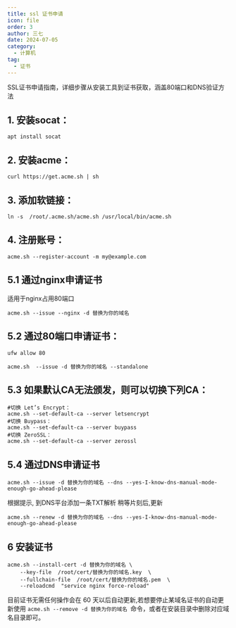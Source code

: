 ```yaml
---
title: ssl 证书申请
icon: file
order: 3
author: 三七
date: 2024-07-05
category:
  - 计算机
tag:
  - 证书
---
```

SSL证书申请指南，详细步骤从安装工具到证书获取，涵盖80端口和DNS验证方法
<!-- more --> 
## 1. 安装socat：
```
apt install socat
```

## 2. 安装acme：
```
curl https://get.acme.sh | sh
```

## 3. 添加软链接：
```
ln -s  /root/.acme.sh/acme.sh /usr/local/bin/acme.sh
```

## 4. 注册账号： 
```
acme.sh --register-account -m my@example.com
```
## 5.1 通过nginx申请证书

适用于nginx占用80端口
```
acme.sh --issue --nginx -d 替换为你的域名
```

## 5.2 通过80端口申请证书：
```
ufw allow 80
```
``` 
acme.sh  --issue -d 替换为你的域名 --standalone 
```

 
## 5.3 如果默认CA无法颁发，则可以切换下列CA：
```
#切换 Let’s Encrypt：
acme.sh --set-default-ca --server letsencrypt
#切换 Buypass：
acme.sh --set-default-ca --server buypass
#切换 ZeroSSL：
acme.sh --set-default-ca --server zerossl
```

## 5.4 通过DNS申请证书
```
acme.sh --issue -d 替换为你的域名 --dns --yes-I-know-dns-manual-mode-enough-go-ahead-please
```
根据提示, 到DNS平台添加一条TXT解析
稍等片刻后,更新
```
acme.sh --renew -d 替换为你的域名 --dns --yes-I-know-dns-manual-mode-enough-go-ahead-please
```

## 6 安装证书

```
acme.sh --install-cert -d 替换为你的域名 \
    --key-file  /root/cert/替换为你的域名.key  \
    --fullchain-file  /root/cert/替换为你的域名.pem  \
    --reloadcmd  "service nginx force-reload"

```
目前证书无需任何操作会在 60 天以后自动更新,若想要停止某域名证书的自动更新使用 `acme.sh --remove -d 替换为你的域名 `命令，或者在安装目录中删除对应域名目录即可。

